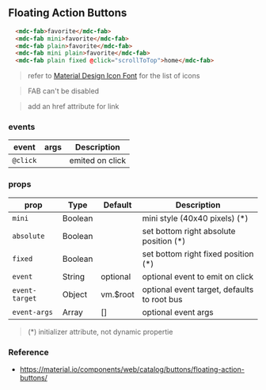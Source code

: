 ## Floating Action Buttons

```html
  <mdc-fab>favorite</mdc-fab>
  <mdc-fab mini>favorite</mdc-fab>
  <mdc-fab plain>favorite</mdc-fab>
  <mdc-fab mini plain>favorite</mdc-fab>
  <mdc-fab plain fixed @click="scrollToTop">home</mdc-fab>
```

> refer to [Material Design Icon Font](https://material.io/icons/) for the list of icons 

> FAB can't be disabled 

> add an href attribute for link


### events

| event | args | Description |
|-------|------|-------------|
|`@click`||emited on click |


### props

| prop | Type | Default | Description |
|-------|------|---------|-------------|
|`mini`|Boolean|| mini style (40x40 pixels) (*)|
|`absolute`| Boolean|| set bottom right absolute position (*)|
|`fixed`| Boolean|| set bottom right fixed position (*)|
|`event`|String| optional | optional event to emit on click  |
|`event-target`|Object| vm.$root | optional event target, defaults to root bus |
|`event-args`|Array| [] | optional event args |

> (*) initializer attribute, not dynamic propertie


### Reference
- https://material.io/components/web/catalog/buttons/floating-action-buttons/